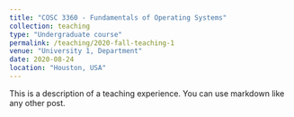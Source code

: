 ```yaml
---
title: "COSC 3360 - Fundamentals of Operating Systems"
collection: teaching
type: "Undergraduate course"
permalink: /teaching/2020-fall-teaching-1
venue: "University 1, Department"
date: 2020-08-24
location: "Houston, USA"
---
```


This is a description of a teaching experience. You can use markdown like any other post.
